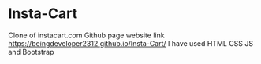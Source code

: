 # Insta-Cart
Clone of instacart.com 
Github page website link https://beingdeveloper2312.github.io/Insta-Cart/
I have used HTML CSS JS and Bootstrap
